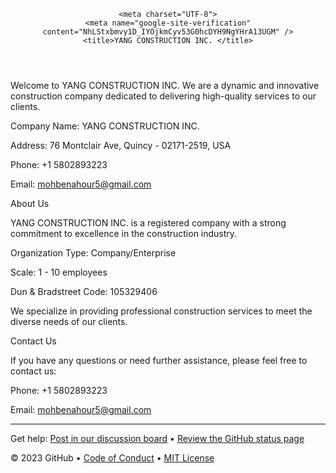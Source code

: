 <header>

    <meta charset="UTF-8">
    <meta name="google-site-verification" content="NhLStxbmvy1D_IYOjkmCyv53G0hcDYH9NgYHrA13UGM" />
    <title>YANG CONSTRUCTION INC. </title>

</header>



Welcome to YANG CONSTRUCTION INC.
We are a dynamic and innovative construction company dedicated to delivering high-quality services to our clients.

Company Name: YANG CONSTRUCTION INC.

Address: 76 Montclair Ave, Quincy - 02171-2519, USA

Phone: +1 5802893223 

Email: mohbenahour5@gmail.com

About Us

YANG CONSTRUCTION INC. is a registered company with a strong commitment to excellence in the construction industry.

Organization Type: Company/Enterprise

Scale: 1 - 10 employees

Dun & Bradstreet Code: 105329406

We specialize in providing professional construction services to meet the diverse needs of our clients.

Contact Us

If you have any questions or need further assistance, please feel free to contact us:

Phone: +1 5802893223 

Email: mohbenahour5@gmail.com

<footer>

<!--
  <<< Author notes: Footer >>>
  Add a link to get support, GitHub status page, code of conduct, license link.
-->

---

Get help: [Post in our discussion board](https://github.com/orgs/skills/discussions/categories/github-pages) &bull; [Review the GitHub status page](https://www.githubstatus.com/)

&copy; 2023 GitHub &bull; [Code of Conduct](https://www.contributor-covenant.org/version/2/1/code_of_conduct/code_of_conduct.md) &bull; [MIT License](https://gh.io/mit)

</footer>
